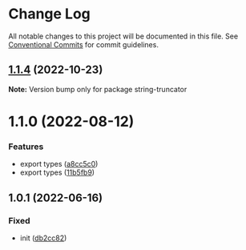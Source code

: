 # Change Log

All notable changes to this project will be documented in this file.
See [Conventional Commits](https://conventionalcommits.org) for commit guidelines.

## [1.1.4](https://github.com/codsen/codsen/compare/string-truncator@1.1.3...string-truncator@1.1.4) (2022-10-23)

**Note:** Version bump only for package string-truncator

# 1.1.0 (2022-08-12)

### Features

- export types ([a8cc5c0](https://github.com/codsen/codsen/commit/a8cc5c01b4d51b617a0251353eeeb317f18f941c))
- export types ([11b5fb9](https://github.com/codsen/codsen/commit/11b5fb936ce20e0a77c3a09806773e1cd7695c50))

## 1.0.1 (2022-06-16)

### Fixed

- init ([db2cc82](https://github.com/codsen/codsen/commit/db2cc82df92a4700e48dc95dd025393acb0ab673))
